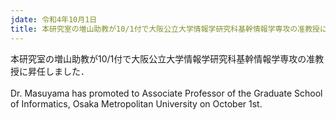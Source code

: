 ```yaml
---
jdate: 令和4年10月1日
title: 本研究室の増山助教が10/1付で大阪公立大学情報学研究科基幹情報学専攻の准教授に昇任しました．
---
```


本研究室の増山助教が10/1付で大阪公立大学情報学研究科基幹情報学専攻の准教授に昇任しました．
<br><br>
Dr. Masuyama has promoted to Associate Professor of the Graduate School of Informatics, Osaka Metropolitan University on October 1st.
